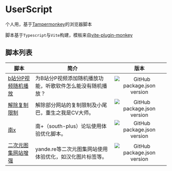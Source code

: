 # UserScript

个人用，基于[Tampermonkey](https://www.tampermonkey.net/)的浏览器脚本

脚本基于`Typescript`与`Vite`构建，模板来自[vite-plugin-monkey](https://github.com/lisonge/vite-plugin-monkey)

## 脚本列表

| 脚本                                                   | 简介                                                       |                                                                                            版本                                                                                             |
| ------------------------------------------------------ | ---------------------------------------------------------- | :-----------------------------------------------------------------------------------------------------------------------------------------------------------------------------------------: |
| [b站分P视频随机播放](./packages/bilibili-random-play/) | 为B站分P视频添加随机播放功能，听歌软件怎么能没有随机播放？ | ![GitHub package.json version](https://img.shields.io/github/package-json/v/Lu-Jiejie/UserScript?filename=packages%2Fbilibili-random-play%2Fpackage.json&style=flat&label=%20&color=%23eee) |
| [解除复制限制](./packages/copyable/)                   | 解除部分网站的复制限制及小尾巴，重生之我是CV大师。         |       ![GitHub package.json version](https://img.shields.io/github/package-json/v/Lu-Jiejie/UserScript?filename=packages%2Fcopyable%2Fpackage.json&style=flat&label=%20&color=%23eee)       |
| [南x](./packages/south-multiply/)                      | 南+（south-plus）论坛使用体验优化脚本。                    |    ![GitHub package.json version](https://img.shields.io/github/package-json/v/Lu-Jiejie/UserScript?filename=packages%2Fsouth-multiply%2Fpackage.json&style=flat&label=%20&color=%23eee)    |
| [二次元图集网站增强](./packages/anime-site-evolved/)   | yande.re等二次元图集网站使用体验优化，如汉化图片标签等。   |  ![GitHub package.json version](https://img.shields.io/github/package-json/v/Lu-Jiejie/UserScript?filename=packages%2Fanime-site-evolved%2Fpackage.json&style=flat&label=%20&color=%23eee)  |
